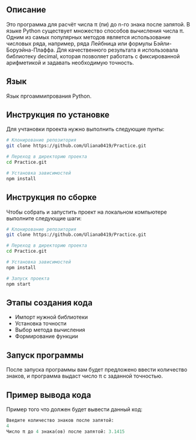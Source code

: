 ## Описание

Это программа для расчёт числа π (пи) до n-го знака после запятой. В языке Python существует множество способов вычисления числа π. Одним из самых популярных методов является использование числовых ряда, например, ряда Лейбница или формулы Бэйли-Боруэйна-Плаффа. Для качественного результата я использовала библиотеку decimal, которая позволяет работать с фиксированной арифметикой и задавать необходимую точность. 

## Язык

Язык пргоаммипрования Python.

## Инструкция по установке

Для учтановки проекта нужно выполнить следующие пунты:

```bash
# Клонирование репозитория
git clone https://github.com/Uliana0419/Practice.git

# Переход в директорию проекта
cd Practice.git

# Установка зависимостей
npm install
```

## Инструкция по сборке

Чтобы собрать и запустить проект на локальном компьютере выполните следующие шаги:

```bash
# Клонирование репозитория
git clone https://github.com/Uliana0419/Practice.git

# Переход в директорию проекта
cd Practice.git

# Установка зависимостей
npm install

# Запуск проекта
npm start
```

## Этапы создания кода

- Импорт нужной библиотеки
- Установка точности
- Выбор метода вычисления
- Формирование функции

## Запуск программы

После запуска программы вам будет предложено ввести количество знаков, и программа выдаст число π с заданной точностью.

## Пример вывода кода 

Пример того что должен будет вывести данный код:

```python
Введите количество знаков после запятой:
4
Число π до 4 знака(ов) после запятой: 3.1415
```


